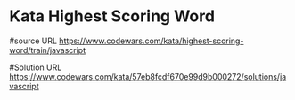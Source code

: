 # Kata Highest Scoring Word

#source URL 
https://www.codewars.com/kata/highest-scoring-word/train/javascript

#Solution URL
https://www.codewars.com/kata/57eb8fcdf670e99d9b000272/solutions/javascript
